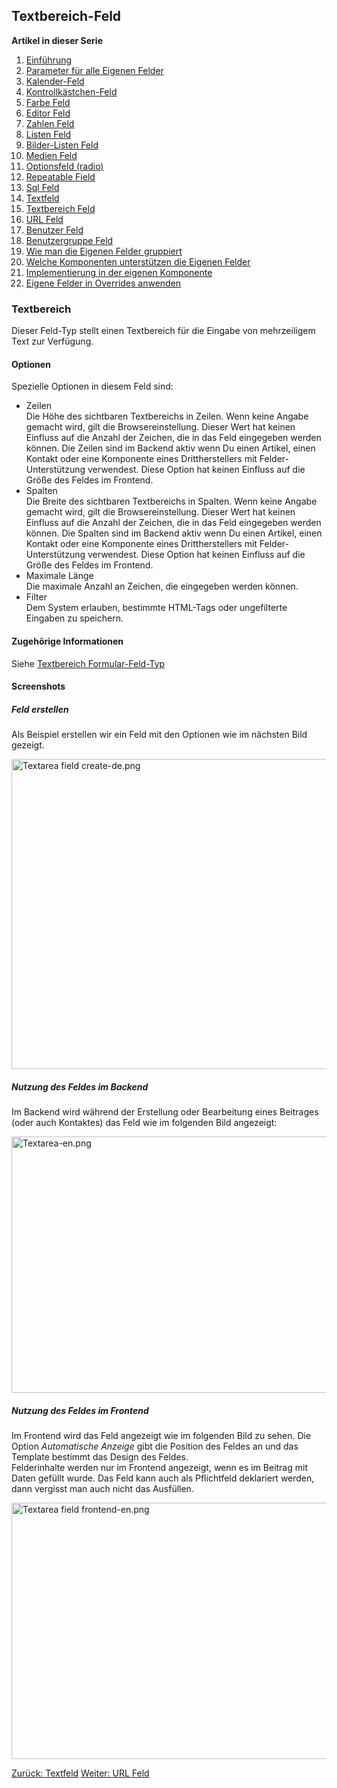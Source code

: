 <!-- Filename: J3.x:Adding_custom_fields/Textarea_Field / Display title: Textbereich Feld -->

## Textbereich-Feld

**Artikel in dieser Serie**

1.  [Einführung](https://docs.joomla.org/J3.x:Adding_custom_fields "Special:MyLanguage/J3.x:Adding custom fields")
2.  [Parameter für alle Eigenen
    Felder](https://docs.joomla.org/J3.x:Adding_custom_fields/Parameters_for_all_Custom_Fields "Special:MyLanguage/J3.x:Adding custom fields/Parameters for all Custom Fields")
3.  [Kalender-Feld](https://docs.joomla.org/J3.x:Adding_custom_fields/Calendar_Field "Special:MyLanguage/J3.x:Adding custom fields/Calendar Field")
4.  [Kontrollkästchen-Feld](https://docs.joomla.org/J3.x:Adding_custom_fields/Checkboxes_Field "Special:MyLanguage/J3.x:Adding custom fields/Checkboxes Field")
5.  [Farbe
    Feld](https://docs.joomla.org/J3.x:Adding_custom_fields/Color_Field "Special:MyLanguage/J3.x:Adding custom fields/Color Field")
6.  [Editor
    Feld](https://docs.joomla.org/J3.x:Adding_custom_fields/Editor_Field "Special:MyLanguage/J3.x:Adding custom fields/Editor Field")
7.  [Zahlen
    Feld](https://docs.joomla.org/J3.x:Adding_custom_fields/Integer_Field "Special:MyLanguage/J3.x:Adding custom fields/Integer Field")
8.  [Listen
    Feld](https://docs.joomla.org/J3.x:Adding_custom_fields/List_Field "Special:MyLanguage/J3.x:Adding custom fields/List Field")
9.  [Bilder-Listen
    Feld](https://docs.joomla.org/J3.x:Adding_custom_fields/ListOfImages_Field "Special:MyLanguage/J3.x:Adding custom fields/ListOfImages Field")
10. [Medien
    Feld](https://docs.joomla.org/J3.x:Adding_custom_fields/Media_Field "Special:MyLanguage/J3.x:Adding custom fields/Media Field")
11. [Optionsfeld
    (radio)](https://docs.joomla.org/J3.x:Adding_custom_fields/Radio_Field "Special:MyLanguage/J3.x:Adding custom fields/Radio Field")
12. [Repeatable
    Field](https://docs.joomla.org/J3.x:Adding_custom_fields/Repeatable_Field "Special:MyLanguage/J3.x:Adding custom fields/Repeatable Field")
13. [Sql
    Feld](https://docs.joomla.org/J3.x:Adding_custom_fieldshttps://docs.joomla.org/J3.x:Adding%20custom%20fields/Sql%20Field)
14. [Textfeld](https://docs.joomla.org/J3.x:Adding_custom_fields/Text_Field "Special:MyLanguage/J3.x:Adding custom fields/Text Field")
15. [Textbereich
    Feld](https://docs.joomla.org/J3.x:Adding_custom_fields/Textarea_Field "Special:MyLanguage/J3.x:Adding custom fields/Textarea Field")
16. [URL
    Feld](https://docs.joomla.org/J3.x:Adding_custom_fields/Url_Field "Special:MyLanguage/J3.x:Adding custom fields/Url Field")
17. [Benutzer
    Feld](https://docs.joomla.org/J3.x:Adding_custom_fields/User_Field "Special:MyLanguage/J3.x:Adding custom fields/User Field")
18. [Benutzergruppe
    Feld](https://docs.joomla.org/J3.x:Adding_custom_fields/Usergroup_Field "Special:MyLanguage/J3.x:Adding custom fields/Usergroup Field")
19. [Wie man die Eigenen Felder
    gruppiert](https://docs.joomla.org/J3.x:Adding_custom_fields/How%CC%9E_can_you_group_custom_fields "Special:MyLanguage/J3.x:Adding custom fields/How̞ can you group custom fields")
20. [Welche Komponenten unterstützen die Eigenen
    Felder](https://docs.joomla.org/J3.x:Adding_custom_fields/What_components_are_supporting_custom_fields "Special:MyLanguage/J3.x:Adding custom fields/What components are supporting custom fields")
21. [Implementierung in der eigenen
    Komponente](https://docs.joomla.org/J3.x:Adding_custom_fields/Implement_into_your_component "Special:MyLanguage/J3.x:Adding custom fields/Implement into your component")
22. [Eigene Felder in Overrides
    anwenden](https://docs.joomla.org/J3.x:Adding_custom_fields/Overrides "Special:MyLanguage/J3.x:Adding custom fields/Overrides")

### Textbereich

Dieser Feld-Typ stellt einen Textbereich für die Eingabe von
mehrzeiligem Text zur Verfügung.

#### Optionen

Spezielle Optionen in diesem Feld sind:

- Zeilen  
  Die Höhe des sichtbaren Textbereichs in Zeilen. Wenn keine Angabe
  gemacht wird, gilt die Browsereinstellung. Dieser Wert hat keinen
  Einfluss auf die Anzahl der Zeichen, die in das Feld eingegeben werden
  können. Die Zeilen sind im Backend aktiv wenn Du einen Artikel, einen
  Kontakt oder eine Komponente eines Drittherstellers mit
  Felder-Unterstützung verwendest. Diese Option hat keinen Einfluss auf
  die Größe des Feldes im Frontend.
- Spalten  
  Die Breite des sichtbaren Textbereichs in Spalten. Wenn keine Angabe
  gemacht wird, gilt die Browsereinstellung. Dieser Wert hat keinen
  Einfluss auf die Anzahl der Zeichen, die in das Feld eingegeben werden
  können. Die Spalten sind im Backend aktiv wenn Du einen Artikel, einen
  Kontakt oder eine Komponente eines Drittherstellers mit
  Felder-Unterstützung verwendest. Diese Option hat keinen Einfluss auf
  die Größe des Feldes im Frontend.
- Maximale Länge  
  Die maximale Anzahl an Zeichen, die eingegeben werden können.
- Filter  
  Dem System erlauben, bestimmte HTML-Tags oder ungefilterte Eingaben zu
  speichern.

#### Zugehörige Informationen

Siehe [Textbereich
Formular-Feld-Typ](https://docs.joomla.org/Textarea_form_field_type "Special:MyLanguage/Textarea form field type")

#### Screenshots

##### Feld erstellen

Als Beispiel erstellen wir ein Feld mit den Optionen wie im nächsten
Bild gezeigt.

<img
src="https://docs.joomla.org/images/thumb/e/ec/Textarea_field_create-de.png/800px-Textarea_field_create-de.png"
decoding="async"
srcset="https://docs.joomla.org/images/thumb/e/ec/Textarea_field_create-de.png/1200px-Textarea_field_create-de.png 1.5x, https://docs.joomla.org/images/e/ec/Textarea_field_create-de.png 2x"
data-file-width="1291" data-file-height="800" width="800" height="496"
alt="Textarea field create-de.png" />

##### Nutzung des Feldes im Backend

Im Backend wird während der Erstellung oder Bearbeitung eines Beitrages
(oder auch Kontaktes) das Feld wie im folgenden Bild angezeigt:

<img
src="https://docs.joomla.org/images/thumb/d/dc/Textarea-en.png/800px-Textarea-en.png"
decoding="async"
srcset="https://docs.joomla.org/images/thumb/d/dc/Textarea-en.png/1200px-Textarea-en.png 1.5x, https://docs.joomla.org/images/d/dc/Textarea-en.png 2x"
data-file-width="1291" data-file-height="661" width="800" height="410"
alt="Textarea-en.png" />

##### Nutzung des Feldes im Frontend

Im Frontend wird das Feld angezeigt wie im folgenden Bild zu sehen. Die
Option *Automatische Anzeige* gibt die Position des Feldes an und das
Template bestimmt das Design des Feldes.  
Felderinhalte werden nur im Frontend angezeigt, wenn es im Beitrag mit
Daten gefüllt wurde. Das Feld kann auch als Pflichtfeld deklariert
werden, dann vergisst man auch nicht das Ausfüllen.

<img
src="https://docs.joomla.org/images/thumb/4/4e/Textarea_field_frontend-en.png/800px-Textarea_field_frontend-en.png"
decoding="async"
srcset="https://docs.joomla.org/images/thumb/4/4e/Textarea_field_frontend-en.png/1200px-Textarea_field_frontend-en.png 1.5x, https://docs.joomla.org/images/4/4e/Textarea_field_frontend-en.png 2x"
data-file-width="1291" data-file-height="661" width="800" height="410"
alt="Textarea field frontend-en.png" />

<a href="https://docs.joomla.org/J3.x:Adding_custom_fields/Text_Field"
id="content-button" class="button expand success">Zurück: Textfeld</a>
<a href="https://docs.joomla.org/J3.x:Adding_custom_fields/Url_Field"
id="content-button" class="button expand">Weiter: URL Feld</a>
